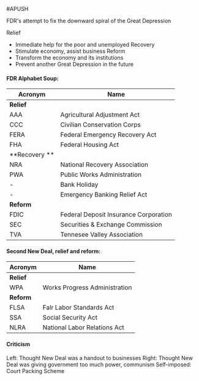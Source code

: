 #APUSH 

FDR's attempt to fix the downward spiral of the Great Depression

Relief
- Immediate help for the poor and unemployed
Recovery
- Stimulate economy, assist business
Reform
- Transform the economy and its institutions
- Prevent another Great Depression in the future

#### FDR Alphabet Soup:

Acronym | Name
----------|--------
**Relief** | 
AAA | Agricultural Adjustment Act 
CCC | Civilian Conservation Corps
FERA | Federal Emergency Recovery Act
FHA | Federal Housing Act
**Recovery ** | 
NRA | National Recovery Association
PWA | Public Works Administration
- | Bank Holiday
- | Emergency Banking Relief Act
**Reform** |
FDIC | Federal Deposit Insurance Corporation
SEC | Securities & Exchange Commission
TVA | Tennesee Valley Association

#### Second New Deal, relief and reform:

Acronym | Name
-----| -------
**Relief** | 
WPA | Works Progress Administration
**Reform** | 
FLSA | Falr Labor Standards Act
SSA | Social Security Act
NLRA | National Labor Relations Act


#### Criticism
Left: Thought New Deal was a handout to businesses
Right: Thought New Deal was giving government too much power, communism
Self-imposed: Court Packing Scheme